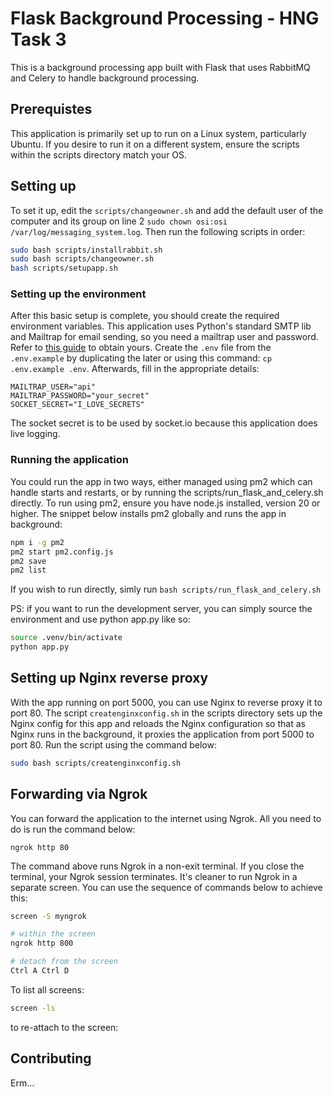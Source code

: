 # Flask Background Processing - HNG Task 3

This is a background processing app built with Flask that uses RabbitMQ and Celery to handle background processing.

## Prerequistes

This application is primarily set up to run on a Linux system, particularly Ubuntu. If you desire to run it on a different system, ensure the scripts within the scripts directory match your OS.

## Setting up

To set it up, edit the `scripts/changeowner.sh` and add the default user of the computer and its group on line 2 `sudo chown osi:osi /var/log/messaging_system.log`. Then run the following scripts in order:

```sh
sudo bash scripts/installrabbit.sh
sudo bash scripts/changeowner.sh
bash scripts/setupapp.sh
```

### Setting up the environment

After this basic setup is complete, you should create the required environment variables. This application uses Python's standard SMTP lib and Mailtrap for email sending, so you need a mailtrap user and password. Refer to [this guide](https://help.mailtrap.io/article/69-sending-domain-setup) to obtain yours. Create the `.env` file from the `.env.example` by duplicating the later or using this command: `cp .env.example .env`. Afterwards, fill in the appropriate details:

```.env
MAILTRAP_USER="api"
MAILTRAP_PASSWORD="your_secret"
SOCKET_SECRET="I_LOVE_SECRETS"
```

The socket secret is to be used by socket.io because this application does live logging.

### Running the application

You could run the app in two ways, either managed using pm2 which can handle starts and restarts, or by running the scripts/run_flask_and_celery.sh directly. To run using pm2, ensure you have node.js installed, version 20 or higher. The snippet below installs pm2 globally and runs the app in background:

```sh
npm i -g pm2
pm2 start pm2.config.js
pm2 save
pm2 list
```

If you wish to run directly, simly run `bash scripts/run_flask_and_celery.sh`

PS: if you want to run the development server, you can simply source the environment and use python app.py like so:

```sh
source .venv/bin/activate
python app.py
```

## Setting up Nginx reverse proxy

With the app running on port 5000, you can use Nginx to reverse proxy it to port 80. The script `createnginxconfig.sh` in the scripts directory sets up the Nginx config for this app and reloads the Nginx configuration so that as Nginx runs in the background, it proxies the application from port 5000 to port 80. Run the script using the command below:

```sh
sudo bash scripts/createnginxconfig.sh
```

## Forwarding via Ngrok

You can forward the application to the internet using Ngrok. All you need to do is run the command below:

```
ngrok http 80
```

The command above runs Ngrok in a non-exit terminal. If you close the terminal, your Ngrok session terminates. It's cleaner to run Ngrok in a separate screen. You can use the sequence of commands below to achieve this:

```sh
screen -S myngrok

# within the screen
ngrok http 800

# detach from the screen
Ctrl A Ctrl D
```

To list all screens:

```sh
screen -ls
```

to re-attach to the screen:

## Contributing

Erm...
